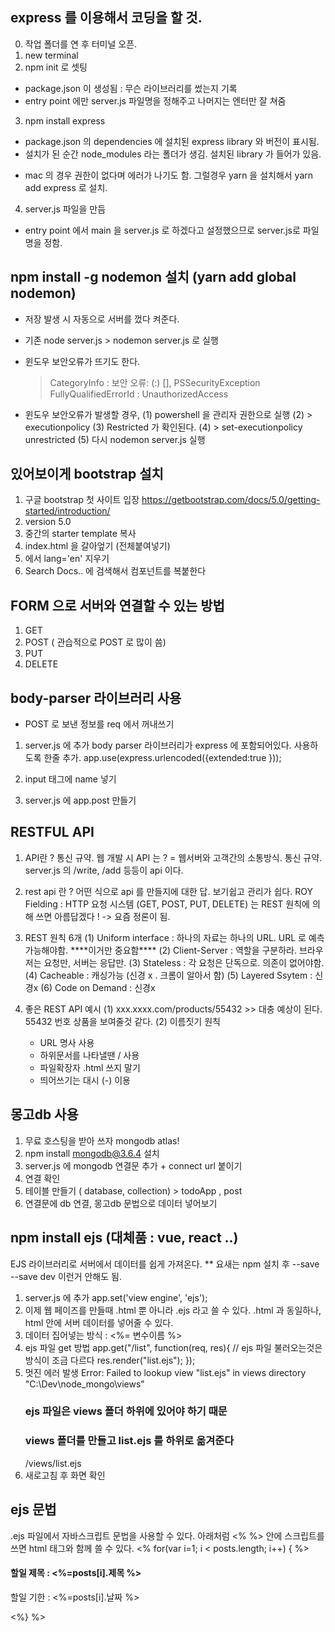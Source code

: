 ## express 를 이용해서 코딩을 할 것.

0. 작업 폴더를 연 후 터미널 오픈.
1. new terminal
2. npm init 로 셋팅

- package.json 이 생성됨 : 무슨 라이브러리를 썼는지 기록
- entry point 에만 server.js 파일명을 정해주고 나머지는 엔터만 잘 쳐줌

3. npm install express

- package.json 의 dependencies 에 설치된 express library 와 버전이 표시됨.
- 설치가 된 순간 node_modules 라는 폴더가 생김. 설치된 library 가 들어가 있음.

* mac 의 경우 권한이 없다며 에러가 나기도 함. 그럴경우 yarn 을 설치해서 yarn add express 로 설치.

4. server.js 파일을 만듬

- entry point 에서 main 을 server.js 로 하겠다고 설정했으므로 server.js로 파일명을 정함.

## npm install -g nodemon 설치 (yarn add global nodemon)

- 저장 발생 시 자동으로 서버를 껐다 켜준다.
- 기존 node server.js > nodemon server.js 로 실행
- 윈도우 보안오류가 뜨기도 한다.

  > CategoryInfo : 보안 오류: (:) [], PSSecurityException
  > FullyQualifiedErrorId : UnauthorizedAccess

- 윈도우 보안오류가 발생할 경우,
  (1) powershell 을 관리자 권한으로 실행
  (2) > executionpolicy
  (3) Restricted 가 확인된다.
  (4) > set-executionpolicy unrestricted
  (5) 다시 nodemon server.js 실행

## 있어보이게 bootstrap 설치

1. 구글 bootstrap 첫 사이트 입장 https://getbootstrap.com/docs/5.0/getting-started/introduction/
2. version 5.0
3. 중간의 starter template 복사
4. index.html 을 갈아엎기 (전체붙여넣기)
5. <html lang='en'> 에서 lang='en' 지우기
6. Search Docs.. 에 검색해서 컴포넌트를 복붙한다

## FORM 으로 서버와 연결할 수 있는 방법

1. GET
2. POST ( 관습적으로 POST 로 많이 씀)
3. PUT
4. DELETE

## body-parser 라이브러리 사용

- POST 로 보낸 정보를 req 에서 꺼내쓰기

1. server.js 에 추가
   body parser 라이브러리가 express 에 포함되어있다. 사용하도록 한줄 추가.
   app.use(express.urlencoded({extended:true }));

2. input 태그에 name 넣기
3. server.js 에 app.post 만들기

## RESTFUL API

1. API란 ? 통신 규약. 웹 개발 시 API 는 ? = 웹서버와 고객간의 소통방식. 통신 규약.
   server.js 의 /write, /add 등등이 api 이다.
2. rest api 란 ? 어떤 식으로 api 를 만들지에 대한 답. 보기쉽고 관리가 쉽다.
   ROY Fielding : HTTP 요청 시스템 (GET, POST, PUT, DELETE) 는 REST 원칙에 의해 쓰면 아름답겠다 ! -> 요즘 정론이 됨.
3. REST 원칙 6개
   (1) Uniform interface : 하나의 자료는 하나의 URL. URL 로 예측 가능해야함. \*\*\*\*이거만 중요함\*\*\*\*
   (2) Client-Server : 역할을 구분하라. 브라우저는 요청만, 서버는 응답만.
   (3) Stateless : 각 요청은 단독으로. 의존이 없어야함.
   (4) Cacheable : 캐싱가능 (신경 x . 크롬이 알아서 함)
   (5) Layered Ssytem : 신경x
   (6) Code on Demand : 신경x

4. 좋은 REST API 예시
   (1) xxx.xxxx.com/products/55432 >> 대충 예상이 된다. 55432 번호 상품을 보여줄것 같다.
   (2) 이름짓기 원칙
   - URL 명사 사용
   - 하위문서를 나타낼땐 / 사용
   - 파일확장자 .html 쓰지 말기
   - 띄어쓰기는 대시 (-) 이용

## 몽고db 사용

1. 무료 호스팅을 받아 쓰자 mongodb atlas!
2. npm install mongodb@3.6.4 설치
3. server.js 에 mongodb 연결문 추가 + connect url 붙이기
4. 연결 확인
5. 테이블 만들기 ( database, collection) > todoApp , post
6. 연결문에 db 연결, 몽고db 문법으로 데이터 넣어보기


## npm install ejs (대체품 : vue, react ..)
EJS 라이브러리로 서버에서 데이터를 쉽게 가져온다.
** 요새는 npm 설치 후 --save --save dev 이런거 안해도 됨.
1. server.js 에 추가
app.set('view engine', 'ejs');
2. 이제 웹 페이즈를 만들때 .html 뿐 아니라 .ejs 라고 쓸 수 있다. .html 과 동일하나, html 안에 서버 데이터를 넣어줄 수 있다.
3. 데이터 집어넣는 방식 : <%= 변수이름 %>
4. ejs 파일 get 방법 
   app.get("/list", function(req, res){
   // ejs 파일 불러오는것은 방식이 조금 다르다
   res.render("list.ejs");
   });
5. 멋진 에러 발생
   Error: Failed to lookup view "list.ejs" in views directory "C:\Dev\node_mongo\views" 
   ### ejs 파일은 views 폴더 하위에 있어야 하기 때문
   ### views 폴더를 만들고 list.ejs 를 하위로 옮겨준다
   /views/list.ejs  
6. 새로고침 후 화면 확인


## ejs 문법
.ejs 파일에서 자바스크립트 문법을 사용할 수 있다.
아래처럼 <% %> 안에 스크립트를 쓰면 html 태그와 함께 쓸 수 있다.
      <% for(var i=1; i < posts.length; i++) {  %>
      <h4>할일 제목 : <%=posts[i].제목 %></h4>
      <p>할일 기한 : <%=posts[i].날짜  %></p>
      <%} %>
